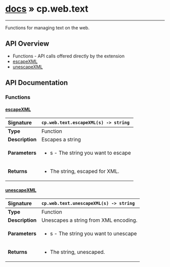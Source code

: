# [docs](index.md) » cp.web.text
---

Functions for managing text on the web.

## API Overview
* Functions - API calls offered directly by the extension
 * [escapeXML](#escapexml)
 * [unescapeXML](#unescapexml)

## API Documentation

### Functions

#### [escapeXML](#escapexml)
| <span style="float: left;">**Signature**</span> | <span style="float: left;">`cp.web.text.escapeXML(s) -> string` </span>                                                          |
| -----------------------------------------------------|---------------------------------------------------------------------------------------------------------|
| **Type**                                             | Function                                                                                         |
| **Description**                                      | Escapes a string                                                                                         |
| **Parameters**                                       | <ul><li>s - The string you want to escape</li></ul>   |
| **Returns**                                          | <ul><li>The string, escaped for XML.</li></ul>            |

#### [unescapeXML](#unescapexml)
| <span style="float: left;">**Signature**</span> | <span style="float: left;">`cp.web.text.unescapeXML(s) -> string` </span>                                                          |
| -----------------------------------------------------|---------------------------------------------------------------------------------------------------------|
| **Type**                                             | Function                                                                                         |
| **Description**                                      | Unescapes a string from XML encoding.                                                                                         |
| **Parameters**                                       | <ul><li>s - The string you want to unescape</li></ul>   |
| **Returns**                                          | <ul><li>The string, unescaped.</li></ul>            |

